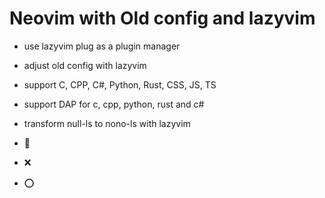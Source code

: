 # Neovim with Old config and lazyvim

- use lazyvim plug as a plugin manager

- adjust old config with lazyvim

- support C, CPP, C#, Python, Rust, CSS, JS, TS

- support DAP for c, cpp, python, rust and c#

- transform null-ls to nono-ls with lazyvim

- 🐛
- ❌
- ⭕
